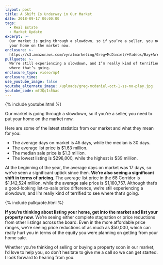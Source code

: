 ```yaml
---
layout: post
title: A Shift Is Underway in Our Market
date: 2018-09-17 00:00:00
tags:
  - Real Estate
  - Market Update
excerpt: >-
  Our market is going through a slowdown, so if you’re a seller, you need to put
  your home on the market now.
enclosure: >-
  https://s3.amazonaws.com/vyralmarketing/Greg+McDaniel/+Videos/Bay+Area+Real+Estate+Agent+-+A+Shift+Is+Underway+in+Our+Market.mp4
pullquote: >-
  We’re still experiencing a slowdown, and I’m really kind of terrified to see
  where that’s going.
enclosure_type: video/mp4
enclosure_time:
use_youtube_image: false
youtube_alternate_image: /uploads/greg-mcdaniel-oct-1-ss-no-play.jpg
youtube_code: mfJQq1s6Aac
---
```


{% include youtube.html %}

Our market is going through a slowdown, so if you’re a seller, you need to put your home on the market now.

Here are some of the latest statistics from our market and what they mean for you:

* The average days on market is 45 days, while the median is 30 days.
* The average list price is $1.63 million.
* The median sale price is $1.3 million.
* The lowest listing is $298,000, while the highest is $39 million.

At the beginning of the year, the average days on market was 17 days, so we’ve seen a significant uptick since then. **We’re also seeing a significant shift in terms of pricing**. The average list price in the 68 Corridor is $1,142,524 million, while the average sale price is $1,160,757. Although that’s a good-looking list-to-sale price difference, we’re still experiencing a slowdown, and I’m really kind of terrified to see where that’s going.

{% include pullquote.html %}

**If you’re thinking about listing your home, get into the market and list your property now**. We’re seeing either complete stagnation or price reductions from other listings across the board. Even in the more affordable price ranges, we’re seeing price reductions of as much as $50,000, which can really hurt you in terms of the equity you were planning on getting from your home sale.

Whether you’re thinking of selling or buying a property soon in our market, I’d love to help you, so don’t hesitate to give me a call so we can get started. I look forward to hearing from you.
